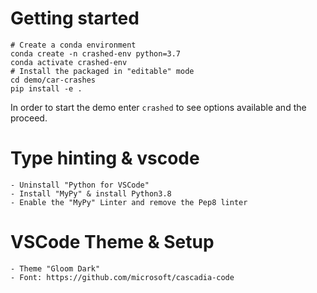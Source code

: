 # Getting started

```
# Create a conda environment
conda create -n crashed-env python=3.7
conda activate crashed-env
# Install the packaged in "editable" mode
cd demo/car-crashes
pip install -e .
```
In order to start the demo enter ```crashed``` to see options available and the proceed.

# Type hinting & vscode

    - Uninstall "Python for VSCode"
    - Install "MyPy" & install Python3.8
    - Enable the "MyPy" Linter and remove the Pep8 linter

# VSCode Theme & Setup

    - Theme "Gloom Dark"
    - Font: https://github.com/microsoft/cascadia-code
